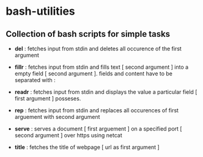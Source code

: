 # bash-utilities

## Collection of bash scripts for simple tasks



* **del** : fetches input from stdin and deletes all occurence of the first argument

* **fillr** : fetches input from stdin and fills text [ second argument ] into a empty field [ second argument ]. fields and content have to be separated with :

* **readr** : fetches input from stdin and displays the value a particular field [ first argument ] posseses.

* **rep** : fetches input from stdin and replaces all occurences of first arguement with second argument

* **serve** : serves a document [ first arguement ] on a specified port [ second argument ] over https using netcat

* **title** : fetches the title of webpage [ url as first argument ]  


